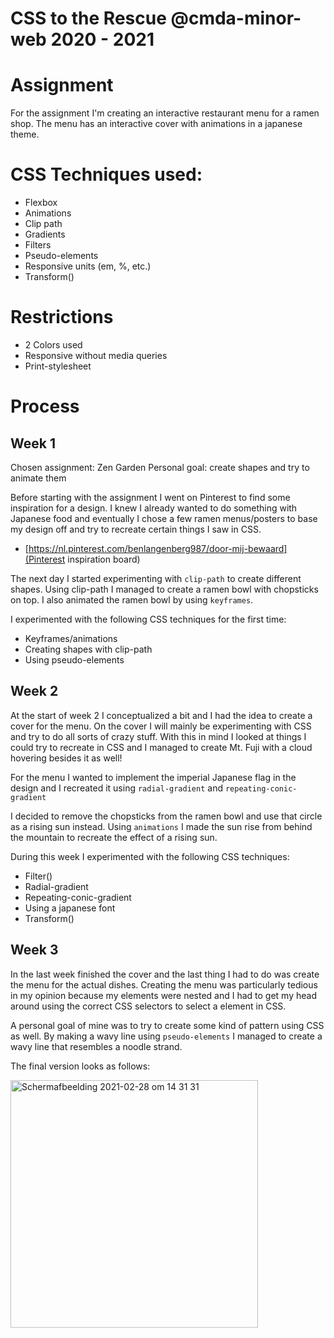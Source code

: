 # CSS to the Rescue @cmda-minor-web 2020 - 2021

# Assignment

For the assignment I'm creating an interactive restaurant menu for a ramen shop.
The menu has an interactive cover with animations in a japanese theme.

# CSS Techniques used:

-  Flexbox
-  Animations
-  Clip path
-  Gradients
-  Filters
-  Pseudo-elements
-  Responsive units (em, %, etc.)
-  Transform()

# Restrictions

-  2 Colors used
-  Responsive without media queries
-  Print-stylesheet

# Process

## Week 1

Chosen assignment: Zen Garden Personal goal: create shapes and try to animate
them

Before starting with the assignment I went on Pinterest to find some inspiration
for a design. I knew I already wanted to do something with Japanese food and
eventually I chose a few ramen menus/posters to base my design off and try to
recreate certain things I saw in CSS.

-  [https://nl.pinterest.com/benlangenberg987/door-mij-bewaard](Pinterest
   inspiration board)

The next day I started experimenting with `clip-path` to create different
shapes. Using clip-path I managed to create a ramen bowl with chopsticks on top.
I also animated the ramen bowl by using `keyframes`.

I experimented with the following CSS techniques for the first time:

-  Keyframes/animations
-  Creating shapes with clip-path
-  Using pseudo-elements

## Week 2

At the start of week 2 I conceptualized a bit and I had the idea to create a
cover for the menu. On the cover I will mainly be experimenting with CSS and try
to do all sorts of crazy stuff. With this in mind I looked at things I could try
to recreate in CSS and I managed to create Mt. Fuji with a cloud hovering
besides it as well!

For the menu I wanted to implement the imperial Japanese flag in the design and
I recreated it using `radial-gradient` and `repeating-conic-gradient`

I decided to remove the chopsticks from the ramen bowl and use that circle as a
rising sun instead. Using `animations` I made the sun rise from behind the
mountain to recreate the effect of a rising sun.

During this week I experimented with the following CSS techniques:

-  Filter()
-  Radial-gradient
-  Repeating-conic-gradient
-  Using a japanese font
-  Transform()

## Week 3

In the last week finished the cover and the last thing I had to do was create
the menu for the actual dishes. Creating the menu was particularly tedious in my
opinion because my elements were nested and I had to get my head around using
the correct CSS selectors to select a element in CSS.

A personal goal of mine was to try to create some kind of pattern using CSS as
well. By making a wavy line using `pseudo-elements` I managed to create a wavy
line that resembles a noodle strand.

The final version looks as follows:

<img width="396" alt="Schermafbeelding 2021-02-28 om 14 31 31" src="https://user-images.githubusercontent.com/43675725/109825861-88342c00-7c3a-11eb-90e2-3c53c76a5686.png">
